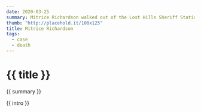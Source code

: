 ```yaml
---
date: 2020-03-25
summary: Mitrice Richardson walked out of the Lost Hills Sheriff Station at approximately 12:28 a.m. on September 16, 2009, and went missing.
thumb: "http://placehold.it/100x125"
title: Mitrice Richardson
tags:
  - case
  - death
---
```


<h1>{{ title }}</h1>

<p>{{ summary }}</p>

<p>{{ intro }}</p>

